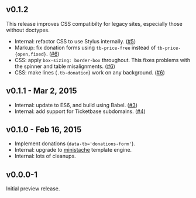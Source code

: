 ## v0.1.2

This release improves CSS compatibilty for legacy sites, especially those without doctypes.

 * Internal: refactor CSS to use Stylus internally. ([#5])
 * Markup: fix donation forms using `tb-price-free` instead of `tb-price-{open,fixed}`. ([#6])
 * CSS: apply `box-sizing: border-box` throughout. This fixes problems with the spinner and table misalignments. ([#6])
 * CSS: make lines (`.tb-donation`) work on any background. ([#6])

## v0.1.1 - Mar 2, 2015

 * Internal: update to ES6, and build using Babel. ([#3])
 * Internal: add support for Ticketbase subdomains. ([#4])

## v0.1.0 - Feb 16, 2015

 * Implement donations (`data-tb='donations-form'`).
 * Internal: upgrade to [ministache](https://www.npmjs.com/package/ministache) template engine.
 * Internal: lots of cleanups.

## v0.0.0-1

Initial preview release.

[#3]: https://github.com/ticketbase/ticketbase-js/issues/3
[#4]: https://github.com/ticketbase/ticketbase-js/issues/4
[#5]: https://github.com/ticketbase/ticketbase-js/issues/5
[#6]: https://github.com/ticketbase/ticketbase-js/issues/6
